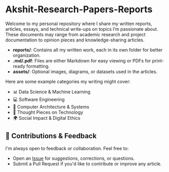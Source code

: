 # Akshit-Research-Papers-Reports
Welcome to my personal repository where I share my written reports, articles, essays, and technical write-ups on topics I’m passionate about. These documents may range from academic research and project documentation to opinion pieces and knowledge-sharing articles.
- **reports/**: Contains all my written work, each in its own folder for better organization.
- **.md/.pdf**: Files are either Markdown for easy viewing or PDFs for print-ready formatting.
- **assets/**: Optional images, diagrams, or datasets used in the articles.


Here are some example categories my writing might cover:
- 📊 Data Science & Machine Learning
- 💻 Software Engineering
- 🧱 Computer Architecture & Systems
- 🧠 Thought Pieces on Technology
- 🌍 Social Impact & Digital Ethics

 ## 📢 Contributions & Feedback

I'm always open to feedback or collaboration. Feel free to:
- Open an [Issue](https://github.com/yourusername/your-repo/issues) for suggestions, corrections, or questions.
- Submit a Pull Request if you'd like to contribute or improve any article.
